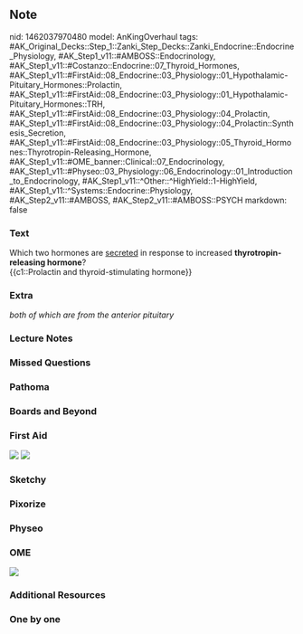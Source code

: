## Note
nid: 1462037970480
model: AnKingOverhaul
tags: #AK_Original_Decks::Step_1::Zanki_Step_Decks::Zanki_Endocrine::Endocrine_Physiology, #AK_Step1_v11::#AMBOSS::Endocrinology, #AK_Step1_v11::#Costanzo::Endocrine::07_Thyroid_Hormones, #AK_Step1_v11::#FirstAid::08_Endocrine::03_Physiology::01_Hypothalamic-Pituitary_Hormones::Prolactin, #AK_Step1_v11::#FirstAid::08_Endocrine::03_Physiology::01_Hypothalamic-Pituitary_Hormones::TRH, #AK_Step1_v11::#FirstAid::08_Endocrine::03_Physiology::04_Prolactin, #AK_Step1_v11::#FirstAid::08_Endocrine::03_Physiology::04_Prolactin::Synthesis_Secretion, #AK_Step1_v11::#FirstAid::08_Endocrine::03_Physiology::05_Thyroid_Hormones::Thyrotropin-Releasing_Hormone, #AK_Step1_v11::#OME_banner::Clinical::07_Endocrinology, #AK_Step1_v11::#Physeo::03_Physiology::06_Endocrinology::01_Introduction_to_Endocrinology, #AK_Step1_v11::^Other::^HighYield::1-HighYield, #AK_Step1_v11::^Systems::Endocrine::Physiology, #AK_Step2_v11::#AMBOSS, #AK_Step2_v11::#AMBOSS::PSYCH
markdown: false

### Text
<div>
  Which two hormones are <u>secreted</u> in response to increased
  <b>thyrotropin-releasing hormone</b>?
</div>
<div>
  {{c1::Prolactin and thyroid-stimulating hormone}}
</div>

### Extra
<i>both of which are from the anterior pituitary</i>

### Lecture Notes


### Missed Questions


### Pathoma


### Boards and Beyond


### First Aid
<img src="tmp71xM4l.png"> <img src="tmpbVCIGC.png">

### Sketchy


### Pixorize


### Physeo


### OME
<div class="ome-widget">
  <a href=
  "https://onlinemeded.org/spa/endocrinology?ref=anki"><img src=
  "_OME_AnkiFlashcards_Topic_6.png"></a>
</div>

### Additional Resources


### One by one

